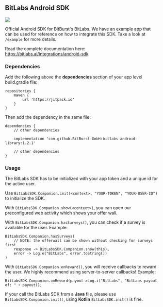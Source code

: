 ## BitLabs Android SDK

[![](https://jitpack.io/v/BitBurst-GmbH/bitlabs-android-library.svg)](https://jitpack.io/#BitBurst-GmbH/bitlabs-android-library)

Official Android SDK for BitBurst's BitLabs. We have an example app that can be used for
reference on how to integrate this SDK. Take a look at `/example` for more details.

Read the complete documentation here: https://bitlabs.ai/integrations/android-sdk

### Dependencies

Add the following above the __dependencies__ section of your app level build.gradle file:
```
repositories {
    maven {
        url 'https://jitpack.io'
    }
}
```

Then add the dependency in the same file:
```
dependencies {
    // other dependencies

    implementation 'com.github.BitBurst-GmbH:bitlabs-android-library:1.2.1'

    // other dependencies
}
```

### Usage

The BitLabs SDK has to be initialized with your app token and a unique id for the active
user.

Use `BitLabsSDK.Companion.init(<context>, "YOUR-TOKEN", "YOUR-USER-ID")` to initialize the SDK.

With `BitLabsSDK.Companion.show(<context>)`, you can open our preconfigured web activity which shows
your offer wall.

With `BitLabsSDK.Companion.hasSurveys()`, you can check if a survey is available for the user. Example:
```
BitLabsSDK.Companion.hasSurveys(
    // NOTE: the offerwall can be shown without checking for surveys first
    response -> BitLabsSDK.Companion.show(this),
    error -> Log.e("BitLabs", error.toString())
)
```
With `BitLabsSDK.Companion.onReward()`, you will receive callbacks to reward the user. We highly recommend using server-to-server callbacks! Example:
```
BitLabsSDK.Companion.onReward(payout->Log.i("BitLabs", "BitLabs payout of: " + payout));
```


If your call the BitLabs SDK from a __Java__ file, please use `BitLabsSDK.Companion.init()`, using __Kotlin__ `BitLabsSDK.init()` is fine.
